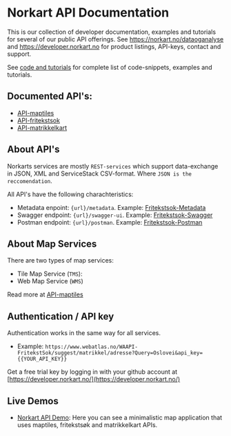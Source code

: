 # Norkart API Documentation

This is our collection of developer documentation, examples and tutorials for several of our public API offerings. See https://norkart.no/dataoganalyse and https://developer.norkart.no for product listings, API-keys, contact and support. 

See [code and tutorials](code_and_tutorials) for complete list of code-snippets, examples and tutorials.

## Documented API's:

* [API-maptiles](API-maptiles)
* [API-fritekstsok](API-fritekstsok)
* [API-matrikkelkart](API-matrikkelkart)

## About API's
Norkarts services are mostly ```REST-services``` which support data-exchange in JSON, XML and ServiceStack CSV-format. Where ```JSON is the reccomendation```.

All API's have the following charachteristics:
- Metadata enpoint: ```{url}/metadata```. Example: [Fritekstsok-Metadata](https://www.webatlas.no/WAAPI-FritekstSok/metadata)
- Swagger endpoint: ```{url}/swagger-ui```. Example:  [Fritekstsok-Swagger](https://www.webatlas.no/WAAPI-FritekstSok/swagger-ui/)
- Postman endpoint: ```{url}/postman```. Example:  [Fritekstsok-Postman](https://www.webatlas.no/WAAPI-FritekstSok/postman)

## About Map Services
There are two types of map services:
- Tile Map Service (```TMS```):
- Web Map Service (```WMS```)

Read more at [API-maptiles](API-maptiles)


## Authentication / API key 
Authentication works in the same way for all services. 
- Example: ```https://www.webatlas.no/WAAPI-FritekstSok/suggest/matrikkel/adresse?Query=Oslovei&api_key={{YOUR_API_KEY}}```

Get a free trial key by logging in with your github account at [https://developer.norkart.no/](https://developer.norkart.no/)

## Live Demos
- [Norkart API Demo](https://mango-flower-0fd4d4b03.azurestaticapps.net/): Here you can see a minimalistic map application that uses maptiles, fritekstsøk and matrikkelkart APIs. 




